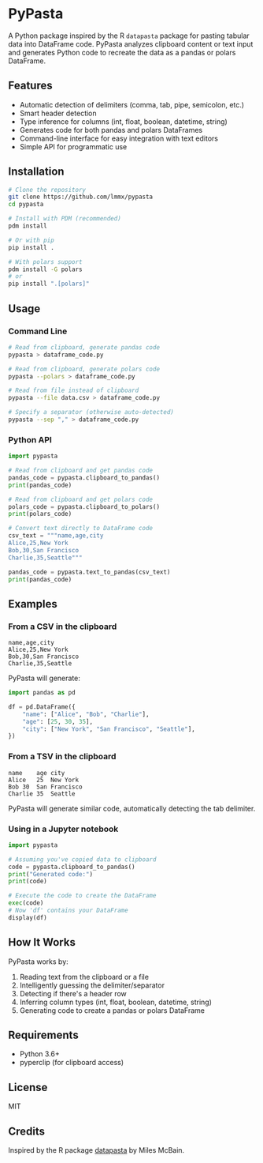 # PyPasta

A Python package inspired by the R `datapasta` package for pasting tabular data into DataFrame code. PyPasta analyzes clipboard content or text input and generates Python code to recreate the data as a pandas or polars DataFrame.

## Features

- Automatic detection of delimiters (comma, tab, pipe, semicolon, etc.)
- Smart header detection
- Type inference for columns (int, float, boolean, datetime, string)
- Generates code for both pandas and polars DataFrames
- Command-line interface for easy integration with text editors
- Simple API for programmatic use

## Installation

```bash
# Clone the repository 
git clone https://github.com/lmmx/pypasta
cd pypasta

# Install with PDM (recommended)
pdm install

# Or with pip
pip install .

# With polars support
pdm install -G polars
# or
pip install ".[polars]"
```

## Usage

### Command Line

```bash
# Read from clipboard, generate pandas code
pypasta > dataframe_code.py

# Read from clipboard, generate polars code
pypasta --polars > dataframe_code.py

# Read from file instead of clipboard
pypasta --file data.csv > dataframe_code.py

# Specify a separator (otherwise auto-detected)
pypasta --sep "," > dataframe_code.py
```

### Python API

```python
import pypasta

# Read from clipboard and get pandas code
pandas_code = pypasta.clipboard_to_pandas()
print(pandas_code)

# Read from clipboard and get polars code
polars_code = pypasta.clipboard_to_polars()
print(polars_code)

# Convert text directly to DataFrame code
csv_text = """name,age,city
Alice,25,New York
Bob,30,San Francisco
Charlie,35,Seattle"""

pandas_code = pypasta.text_to_pandas(csv_text)
print(pandas_code)
```

## Examples

### From a CSV in the clipboard
```
name,age,city
Alice,25,New York
Bob,30,San Francisco
Charlie,35,Seattle
```

PyPasta will generate:

```python
import pandas as pd

df = pd.DataFrame({
    "name": ["Alice", "Bob", "Charlie"],
    "age": [25, 30, 35],
    "city": ["New York", "San Francisco", "Seattle"],
})
```

### From a TSV in the clipboard
```
name	age	city
Alice	25	New York
Bob	30	San Francisco
Charlie	35	Seattle
```

PyPasta will generate similar code, automatically detecting the tab delimiter.

### Using in a Jupyter notebook

```python
import pypasta

# Assuming you've copied data to clipboard
code = pypasta.clipboard_to_pandas()
print("Generated code:")
print(code)

# Execute the code to create the DataFrame
exec(code)
# Now 'df' contains your DataFrame
display(df)
```

## How It Works

PyPasta works by:

1. Reading text from the clipboard or a file
2. Intelligently guessing the delimiter/separator
3. Detecting if there's a header row
4. Inferring column types (int, float, boolean, datetime, string)
5. Generating code to create a pandas or polars DataFrame

## Requirements

- Python 3.6+
- pyperclip (for clipboard access)

## License

MIT

## Credits

Inspired by the R package [datapasta](https://github.com/MilesMcBain/datapasta) by Miles McBain.